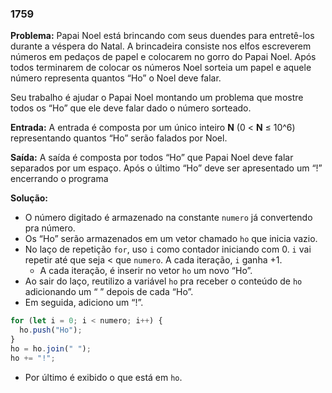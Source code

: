 ### 1759

**Problema:** Papai Noel está brincando com seus duendes para entretê-los durante a véspera do Natal. A brincadeira consiste nos elfos escreverem números em pedaços de papel e colocarem no gorro do Papai Noel. Após todos terminarem de colocar os números Noel sorteia um papel e aquele número representa quantos “Ho” o Noel deve falar.

Seu trabalho é ajudar o Papai Noel montando um problema que mostre todos os “Ho” que ele deve falar dado o número sorteado.

**Entrada:** A entrada é composta por um único inteiro **N** (0 < **N** ≤ 10^6) representando quantos “Ho” serão falados por Noel.

**Saída:** A saída é composta por todos “Ho” que Papai Noel deve falar separados por um espaço. Após o último “Ho” deve ser apresentado um “!” encerrando o programa

**Solução:** 

- O número digitado é armazenado na constante `numero` já convertendo pra número.
- Os “Ho” serão armazenados em um vetor chamado `ho` que inicia vazio.
- No laço de repetição `for`, uso `i` como contador iniciando com 0. `i` vai repetir até que seja < que `numero`. A cada iteração, `i` ganha +1.
    - A cada iteração, é inserir no vetor `ho` um novo “Ho”.
- Ao sair do laço, reutilizo a variável `ho` pra receber o conteúdo de `ho` adicionando um “ ” depois de cada “Ho”.
- Em seguida, adiciono um “!”.

```jsx
for (let i = 0; i < numero; i++) {
  ho.push("Ho");
}
ho = ho.join(" ");
ho += "!";
```

- Por último é exibido o que está em `ho`.
